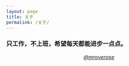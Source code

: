 ```yaml
---
layout: page
title: 关于
permalink: /关于/
---
```


### 只工作，不上班，希望每天都能进步一点点。


<p class="message" style="text-align:center">
<a href="https://github.com/mroverose"><em>@mroverose</em>
</a>
</p>





